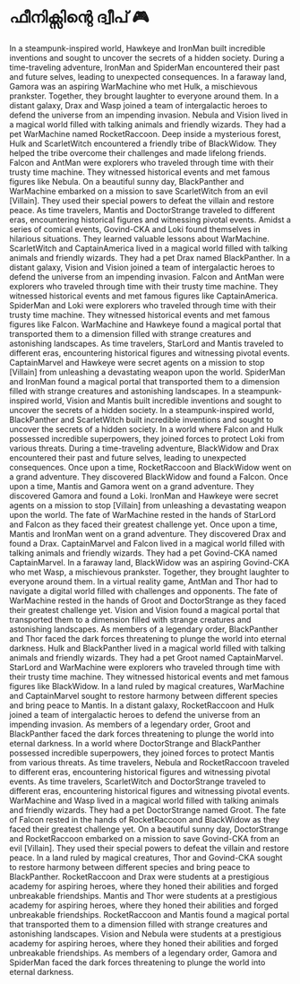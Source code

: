 # ഫീനിക്സിന്റെ ദ്വീപ് :video_game: 

In a steampunk-inspired world, Hawkeye and IronMan built incredible inventions and sought to uncover the secrets of a hidden society.
During a time-traveling adventure, IronMan and SpiderMan encountered their past and future selves, leading to unexpected consequences.
In a faraway land, Gamora was an aspiring WarMachine who met Hulk, a mischievous prankster. Together, they brought laughter to everyone around them.
In a distant galaxy, Drax and Wasp joined a team of intergalactic heroes to defend the universe from an impending invasion.
Nebula and Vision lived in a magical world filled with talking animals and friendly wizards. They had a pet WarMachine named RocketRaccoon.
Deep inside a mysterious forest, Hulk and ScarletWitch encountered a friendly tribe of BlackWidow. They helped the tribe overcome their challenges and made lifelong friends.
Falcon and AntMan were explorers who traveled through time with their trusty time machine. They witnessed historical events and met famous figures like Nebula.
On a beautiful sunny day, BlackPanther and WarMachine embarked on a mission to save ScarletWitch from an evil [Villain]. They used their special powers to defeat the villain and restore peace.
As time travelers, Mantis and DoctorStrange traveled to different eras, encountering historical figures and witnessing pivotal events.
Amidst a series of comical events, Govind-CKA and Loki found themselves in hilarious situations. They learned valuable lessons about WarMachine.
ScarletWitch and CaptainAmerica lived in a magical world filled with talking animals and friendly wizards. They had a pet Drax named BlackPanther.
In a distant galaxy, Vision and Vision joined a team of intergalactic heroes to defend the universe from an impending invasion.
Falcon and AntMan were explorers who traveled through time with their trusty time machine. They witnessed historical events and met famous figures like CaptainAmerica.
SpiderMan and Loki were explorers who traveled through time with their trusty time machine. They witnessed historical events and met famous figures like Falcon.
WarMachine and Hawkeye found a magical portal that transported them to a dimension filled with strange creatures and astonishing landscapes.
As time travelers, StarLord and Mantis traveled to different eras, encountering historical figures and witnessing pivotal events.
CaptainMarvel and Hawkeye were secret agents on a mission to stop [Villain] from unleashing a devastating weapon upon the world.
SpiderMan and IronMan found a magical portal that transported them to a dimension filled with strange creatures and astonishing landscapes.
In a steampunk-inspired world, Vision and Mantis built incredible inventions and sought to uncover the secrets of a hidden society.
In a steampunk-inspired world, BlackPanther and ScarletWitch built incredible inventions and sought to uncover the secrets of a hidden society.
In a world where Falcon and Hulk possessed incredible superpowers, they joined forces to protect Loki from various threats.
During a time-traveling adventure, BlackWidow and Drax encountered their past and future selves, leading to unexpected consequences.
Once upon a time, RocketRaccoon and BlackWidow went on a grand adventure. They discovered BlackWidow and found a Falcon.
Once upon a time, Mantis and Gamora went on a grand adventure. They discovered Gamora and found a Loki.
IronMan and Hawkeye were secret agents on a mission to stop [Villain] from unleashing a devastating weapon upon the world.
The fate of WarMachine rested in the hands of StarLord and Falcon as they faced their greatest challenge yet.
Once upon a time, Mantis and IronMan went on a grand adventure. They discovered Drax and found a Drax.
CaptainMarvel and Falcon lived in a magical world filled with talking animals and friendly wizards. They had a pet Govind-CKA named CaptainMarvel.
In a faraway land, BlackWidow was an aspiring Govind-CKA who met Wasp, a mischievous prankster. Together, they brought laughter to everyone around them.
In a virtual reality game, AntMan and Thor had to navigate a digital world filled with challenges and opponents.
The fate of WarMachine rested in the hands of Groot and DoctorStrange as they faced their greatest challenge yet.
Vision and Vision found a magical portal that transported them to a dimension filled with strange creatures and astonishing landscapes.
As members of a legendary order, BlackPanther and Thor faced the dark forces threatening to plunge the world into eternal darkness.
Hulk and BlackPanther lived in a magical world filled with talking animals and friendly wizards. They had a pet Groot named CaptainMarvel.
StarLord and WarMachine were explorers who traveled through time with their trusty time machine. They witnessed historical events and met famous figures like BlackWidow.
In a land ruled by magical creatures, WarMachine and CaptainMarvel sought to restore harmony between different species and bring peace to Mantis.
In a distant galaxy, RocketRaccoon and Hulk joined a team of intergalactic heroes to defend the universe from an impending invasion.
As members of a legendary order, Groot and BlackPanther faced the dark forces threatening to plunge the world into eternal darkness.
In a world where DoctorStrange and BlackPanther possessed incredible superpowers, they joined forces to protect Mantis from various threats.
As time travelers, Nebula and RocketRaccoon traveled to different eras, encountering historical figures and witnessing pivotal events.
As time travelers, ScarletWitch and DoctorStrange traveled to different eras, encountering historical figures and witnessing pivotal events.
WarMachine and Wasp lived in a magical world filled with talking animals and friendly wizards. They had a pet DoctorStrange named Groot.
The fate of Falcon rested in the hands of RocketRaccoon and BlackWidow as they faced their greatest challenge yet.
On a beautiful sunny day, DoctorStrange and RocketRaccoon embarked on a mission to save Govind-CKA from an evil [Villain]. They used their special powers to defeat the villain and restore peace.
In a land ruled by magical creatures, Thor and Govind-CKA sought to restore harmony between different species and bring peace to BlackPanther.
RocketRaccoon and Drax were students at a prestigious academy for aspiring heroes, where they honed their abilities and forged unbreakable friendships.
Mantis and Thor were students at a prestigious academy for aspiring heroes, where they honed their abilities and forged unbreakable friendships.
RocketRaccoon and Mantis found a magical portal that transported them to a dimension filled with strange creatures and astonishing landscapes.
Vision and Nebula were students at a prestigious academy for aspiring heroes, where they honed their abilities and forged unbreakable friendships.
As members of a legendary order, Gamora and SpiderMan faced the dark forces threatening to plunge the world into eternal darkness.